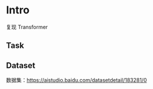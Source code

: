 # Intro
复现 Transformer

## Task



## Dataset

数据集：https://aistudio.baidu.com/datasetdetail/183281/0

